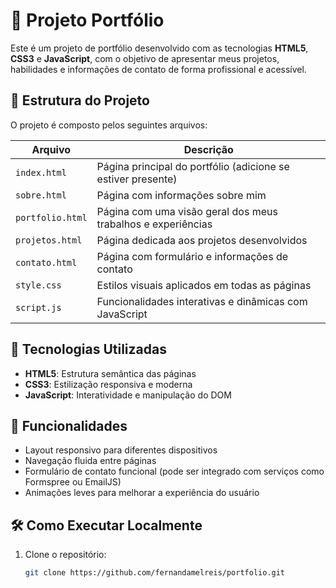 # 🎨 Projeto Portfólio 

Este é um projeto de portfólio desenvolvido com as tecnologias **HTML5**, **CSS3** e **JavaScript**, com o objetivo de apresentar meus projetos, habilidades e informações de contato de forma profissional e acessível.

## 📁 Estrutura do Projeto

O projeto é composto pelos seguintes arquivos:

| Arquivo          | Descrição                                                                 |
|------------------|---------------------------------------------------------------------------|
| `index.html`     | Página principal do portfólio (adicione se estiver presente)              |
| `sobre.html`     | Página com informações sobre mim                                          |
| `portfolio.html` | Página com uma visão geral dos meus trabalhos e experiências              |
| `projetos.html`  | Página dedicada aos projetos desenvolvidos                                |
| `contato.html`   | Página com formulário e informações de contato                            |
| `style.css`      | Estilos visuais aplicados em todas as páginas                             |
| `script.js`      | Funcionalidades interativas e dinâmicas com JavaScript                    |

## 🚀 Tecnologias Utilizadas

- **HTML5**: Estrutura semântica das páginas
- **CSS3**: Estilização responsiva e moderna
- **JavaScript**: Interatividade e manipulação do DOM

## 📌 Funcionalidades

- Layout responsivo para diferentes dispositivos
- Navegação fluida entre páginas
- Formulário de contato funcional (pode ser integrado com serviços como Formspree ou EmailJS)
- Animações leves para melhorar a experiência do usuário

## 🛠️ Como Executar Localmente

1. Clone o repositório:
   ```bash
   git clone https://github.com/fernandamelreis/portfolio.git
